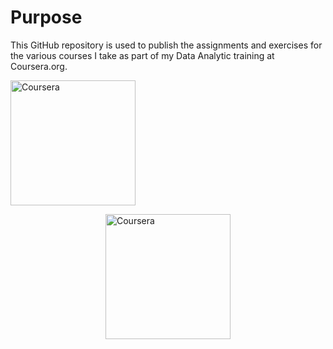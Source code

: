 # Purpose

This GitHub repository is used to publish the assignments and exercises for the various courses I take as part of my Data Analytic training at Coursera.org.

<a href="https://ibb.co/Tvmc1yF"><img src="https://i.ibb.co/NVZxrRH/Coursera.png" alt="Coursera" border="0" width="200"></a>

<div style="margin: 0 auto; width: 200px;">
    <a href="https://ibb.co/Tvmc1yF">
        <img src="https://i.ibb.co/NVZxrRH/Coursera.png" alt="Coursera" border="0" width="200">
    </a>
</div>
